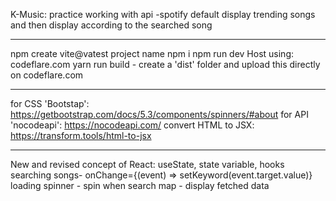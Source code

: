 K-Music: practice working with api -spotify
default display trending songs and then display according to the searched song

--------------
npm create vite@vatest
  project name
  npm i
  npm run dev
Host using: codeflare.com
  yarn run build - create a 'dist' folder and upload this directly on codeflare.com
  
------------------

for CSS 'Bootstap': https://getbootstrap.com/docs/5.3/components/spinners/#about
for API 'nocodeapi': https://nocodeapi.com/
convert HTML to JSX: https://transform.tools/html-to-jsx

-------------------

New and revised concept of React:
  useState, state variable, hooks
  searching songs- onChange={(event) => setKeyword(event.target.value)}
  loading spinner - spin when search
  map - display fetched data
  
  
